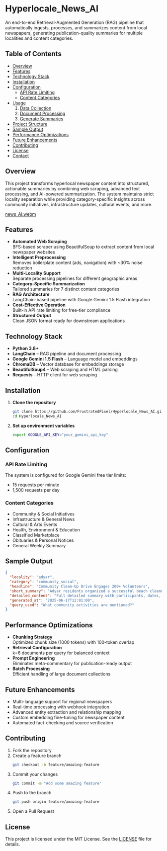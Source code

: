 # Hyperlocale_News_AI

An end-to-end Retrieval-Augmented Generation (RAG) pipeline that automatically ingests, processes, and summarizes content from local newspapers, generating publication-quality summaries for multiple localities and content categories.

## Table of Contents

- [Overview](#overview)  
- [Features](#features)  
- [Technology Stack](#technology-stack)  
- [Installation](#installation)  
- [Configuration](#configuration)  
  - [API Rate Limiting](#api-rate-limiting)  
  - [Content Categories](#content-categories)  
- [Usage](#usage)  
  1. [Data Collection](#1-data-collection)  
  2. [Document Processing](#2-document-processing)  
  3. [Generate Summaries](#3-generate-summaries)  
- [Project Structure](#project-structure)  
- [Sample Output](#sample-output)  
- [Performance Optimizations](#performance-optimizations)  
- [Future Enhancements](#future-enhancements)  
- [Contributing](#contributing)  
- [License](#license)  
- [Contact](#contact)  

## Overview

This project transforms hyperlocal newspaper content into structured, actionable summaries by combining web scraping, advanced text processing, and AI-powered summarization. The system maintains strict locality separation while providing category-specific insights across community initiatives, infrastructure updates, cultural events, and more.

[news_AI.webm](https://github.com/user-attachments/assets/aaef730a-9b1a-4443-b24a-12e864574ae0)


## Features

- **Automated Web Scraping**  
  BFS-based scraper using BeautifulSoup to extract content from local newspaper websites  
- **Intelligent Preprocessing**  
  Removes boilerplate content (ads, navigation) with ~30% noise reduction  
- **Multi-Locality Support**  
  Separate processing pipelines for different geographic areas  
- **Category-Specific Summarization**  
  Tailored summaries for 7 distinct content categories  
- **RAG Architecture**  
  LangChain-based pipeline with Google Gemini 1.5 Flash integration  
- **Cost-Effective Operation**  
  Built-in API rate limiting for free-tier compliance  
- **Structured Output**  
  Clean JSON format ready for downstream applications  

## Technology Stack

- **Python 3.8+**  
- **LangChain** – RAG pipeline and document processing  
- **Google Gemini 1.5 Flash** – Language model and embeddings  
- **ChromaDB** – Vector database for embeddings storage
- **BeautifulSoup4** – Web scraping and HTML parsing  
- **Requests** – HTTP client for web scraping  

## Installation

1. **Clone the repository**  
   ```bash
   git clone https://github.com/FrustratedPixel/Hyperlocale_News_AI.git
   cd Hyperlocale_News_AI
   ```

3. **Set up environment variables**  
   ```bash
   export GOOGLE_API_KEY="your_gemini_api_key"
   ```

## Configuration

### API Rate Limiting

The system is configured for Google Gemini free tier limits:  
- 15 requests per minute  
- 1,500 requests per day  

### Content Categories

- Community & Social Initiatives  
- Infrastructure & General News  
- Cultural & Arts Events  
- Health, Environment & Education  
- Classified Marketplace  
- Obituaries & Personal Notices  
- General Weekly Summary  

## Sample Output

```json
{
  "locality": "adyar",
  "category": "community_social",
  "headline": "Community Clean-Up Drive Engages 200+ Volunteers",
  "short_summary": "Adyar residents organized a successful beach cleanup...",
  "detailed_content": "Full detailed summary with participants, dates, and impact...",
  "generated_at": "2025-06-17T12:01:00",
  "query_used": "What community activities are mentioned?"
}
```

## Performance Optimizations

- **Chunking Strategy**  
  Optimized chunk size (1000 tokens) with 100-token overlap  
- **Retrieval Configuration**  
  k=6 documents per query for balanced context  
- **Prompt Engineering**  
  Eliminates meta-commentary for publication-ready output  
- **Batch Processing**  
  Efficient handling of large document collections  

## Future Enhancements

- Multi-language support for regional newspapers  
- Real-time processing with webhook integration  
- Advanced entity extraction and relationship mapping  
- Custom embedding fine-tuning for newspaper content  
- Automated fact-checking and source verification  

## Contributing

1. Fork the repository  
2. Create a feature branch  
   ```bash
   git checkout -b feature/amazing-feature
   ```
3. Commit your changes  
   ```bash
   git commit -m "Add some amazing feature"
   ```
4. Push to the branch  
   ```bash
   git push origin feature/amazing-feature
   ```
5. Open a Pull Request

## License

This project is licensed under the MIT License. See the [LICENSE](LICENSE) file for details.
